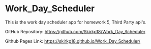 # Work_Day_Scheduler

This is the work day scheduler app for homework 5, Third Party api's.

GitHub Repository: https://github.com/Skirkp18/Work_Day_Scheduler

Github Pages Link: https://skirkp18.github.io/Work_Day_Scheduler/

